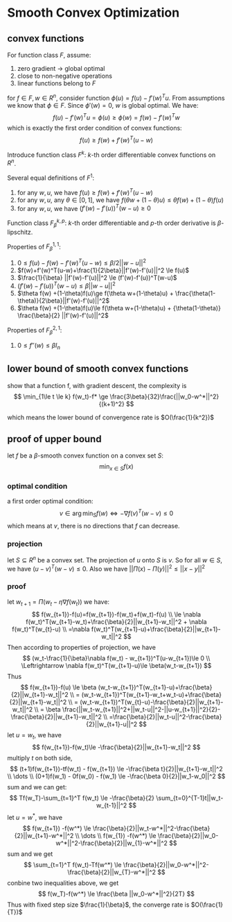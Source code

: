 # Smooth Convex Optimization

## convex functions

For function class $F$, assume:

1. zero gradient -> global optimal
2. close to non-negative operations
3. linear functions belong to $F$

for $f\in F, w\in R^n$, consider function $\phi(u)=f(u)-f'(w)^Tu$. From assumptions we know that $\phi \in F$. Since $\phi '(w)=0$, $w$ is global optimal. We have:
$$
f(u)-f'(w)^Tu = \phi(u) \geq \phi(w)=f(w)-f'(w)^Tw
$$
which is exactly the first order condition of convex functions:
$$
f(u) \geq f(w)+f'(w)^T(u-w)
$$

Introduce function class $F^k$: $k$-th order differentiable convex functions on $R^n$.

Several equal definitions of $F^1$:

1. for any $w, u$, we have $f(u) \geq f(w)+f'(w)^T(u-w)$
2. for any $w, u$, any $\theta \in [0,1]$, we have $f(\theta w+(1-\theta) u ) \le \theta f(w)+(1-\theta)f(u)$
3. for any $w, u$, we have $(f'(w)-f'(u))^T(w-u)\ge 0$

Function class $F_{\beta}^{k,p}$: $k$-th order differentiable and $p$-th order derivative is $\beta$-lipschitz.

Properties of $F_{\beta}^{1,1}$:

1. $0 \le f(u)-f(w)-f'(w)^T(u-w) \le \beta /2 ||w-u||^2$
2. $f(w)+f'(w)^T(u-w)+\frac{1}{2\beta}||f'(w)-f'(u)||^2 \le f(u)$
3. $\frac{1}{\beta} ||f'(w)-f'(u)||^2 \le (f'(w)-f'(u))^T(w-u)$
4. $(f'(w)-f'(u))^T(w-u) \le \beta ||w-u||^2$
5. $\theta f(w) +(1-\theta)f(u)\ge f(\theta w+(1-\theta)u) + \frac{\theta(1-\theta)}{2\beta}||f'(w)-f'(u)||^2$
6. $\theta f(w) +(1-\theta)f(u)\le f(\theta w+(1-\theta)u) + {\theta(1-\theta)} \frac{\beta}{2} ||f'(w)-f'(u)||^2$

Properties of $F_{\beta}^{2,1}$:

1. $0\le f''(w) \le \beta I_n$

## lower bound of smooth convex functions

show that a function f, with gradient descent, the complexity is 
$$
\min_{1\le t \le k} f(w_t)-f* \ge \frac{3\beta}{32}\frac{||w_0-w^*||^2}{(k+1)^2}
$$

which means the lower bound of convergence rate is $O(\frac{1}{k^2})$

## proof of upper bound

let $f$ be a $\beta$-smooth convex function on a convex set $S$:
$$
\min_{x\in S} f(x)
$$

### optimal condition

a first order optimal condition:
$$
v\in \arg\min_S f(w) \Leftrightarrow -\nabla f(v)^T(w-v) \le 0
$$
which means at $v$, there is no directions that $f$ can decrease.

### projection

let $S\subseteq R^n$ be a convex set. The projection of $u$ onto $S$ is $v$. So for all $w\in S$, we have $(u-v)^T(w-v)\le 0$. Also we have $||\Pi(x)-\Pi(y)||^2\le ||x-y||^2$

### proof

let $w_{t+1} = \Pi(w_t-\eta \nabla f(w_t))$
we have:
$$
f(w_{t+1})-f(u)=f(w_{t+1})-f(w_t)+f(w_t)-f(u) \\
\le \nabla f(w_t)^T(w_{t+1}-w_t)+\frac{\beta}{2}||w_{t+1}-w_t||^2 + \nabla f(w_t)^T(w_{t}-u) \\
=\nabla f(w_t)^T(w_{t+1}-u)+\frac{\beta}{2}||w_{t+1}-w_t||^2
$$
Then according to properties of projection, we have
$$
(w_t-\frac{1}{\beta}\nabla f(w_t) - w_{t+1})^T(u-w_{t+1})\le 0 \\
\Leftrightarrow \nabla f(w_t)^T(w_{t+1}-u)\le \beta(w_t-w_{t+1})
$$
Thus
$$
f(w_{t+1})-f(u) \le \beta (w_t-w_{t+1})^T(w_{t+1}-u)+\frac{\beta}{2}||w_{t+1}-w_t||^2 \\
= (w_t-w_{t+1})^T(w_{t+1}-w_t+w_t-u)+\frac{\beta}{2}||w_{t+1}-w_t||^2 \\
= (w_t-w_{t+1})^T(w_{t}-u)-\frac{\beta}{2}||w_{t+1}-w_t||^2 \\
= \beta \frac{||w_t-w_{t+1}||^2+||w_t-u||^2-||u-w_{t+1}||^2}{2}- \frac{\beta}{2}||w_{t+1}-w_t||^2 \\
=\frac{\beta}{2}||w_t-u||^2-\frac{\beta}{2}||w_{t+1}-u||^2
$$
let $u=w_t$, we have
$$
f(w_{t+1})-f(w_t)\le -\frac{\beta}{2}||w_{t+1}-w_t||^2
$$
multiply $t$ on both side,
$$
(t+1)f(w_{t+1})-tf(w_t) - f(w_{t+1}) \le -\frac{\beta t}{2}||w_{t+1}-w_t||^2 \\
\dots \\
(0+1)f(w_1) - 0f(w_0) - f(w_1) \le -\frac{\beta 0}{2}||w_1-w_0||^2
$$
sum and we can get:
$$
Tf(w_T)-\sum_{t=1}^T f(w_t) \le -\frac{\beta}{2} \sum_{t=0}^{T-1}t||w_t-w_{t-1}||^2
$$
let $u=w^*$, we have
$$
f(w_{t+1}) -f(w^*) \le \frac{\beta}{2}||w_t-w^*||^2-\frac{\beta}{2}||w_{t+1}-w^*||^2 \\
\dots \\
f(w_{1}) -f(w^*) \le \frac{\beta}{2}||w_0-w^*||^2-\frac{\beta}{2}||w_{1}-w^*||^2
$$
sum and we get
$$
\sum_{t=1}^T f(w_t)-Tf(w^*) \le \frac{\beta}{2}||w_0-w^*||^2-\frac{\beta}{2}||w_{T}-w^*||^2
$$
conbine two inequalities above, we get
$$
f(w_T)-f(w^*) \le \frac{\beta ||w_0-w^*||^2}{2T}
$$
Thus with fixed step size $\frac{1}{\beta}$, the converge rate is $O(\frac{1}{T})$